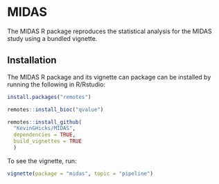 # MIDAS

The MIDAS R package reproduces the statistical analysis for the MIDAS study using a bundled vignette.

## Installation

The MIDAS R package and its vignette can package can be installed by running the following in R/Rstudio:

```r
install.packages("remotes")

remotes::install_bioc("qvalue")

remotes::install_github(
  "KevinGHicks/MIDAS",
  dependencies = TRUE,
  build_vignettes = TRUE
  )
```

To see the vignette, run:

```r
vignette(package = "midas", topic = "pipeline")
```

